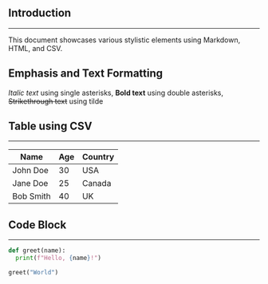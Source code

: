 ## Introduction
---------------
This document showcases various stylistic elements using Markdown, HTML, and CSV.
## Emphasis and Text Formatting
*Italic text* using single asterisks, **Bold text** using double asterisks, ~~Strikethrough text~~ using tilde


## Table using CSV
------------------

| Name | Age | Country |
|------|-----|---------|
| John Doe | 30 | USA    |
| Jane Doe | 25 | Canada |
| Bob Smith | 40 | UK   


## Code Block
-------------
```python
def greet(name):
  print(f"Hello, {name}!")

greet("World")
